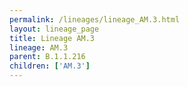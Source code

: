 ```yaml
---
permalink: /lineages/lineage_AM.3.html
layout: lineage_page
title: Lineage AM.3
lineage: AM.3
parent: B.1.1.216
children: ['AM.3']
---
```


